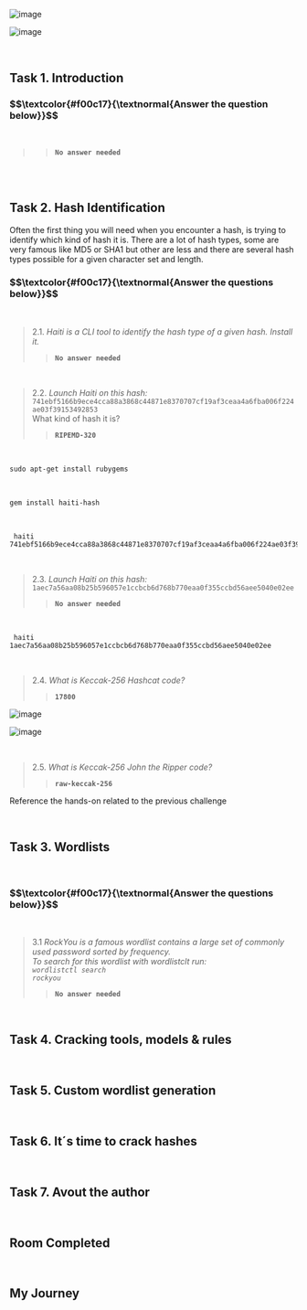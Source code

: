 

![image](https://github.com/user-attachments/assets/dc74112a-6edf-45cb-83f5-ad991dec30b1)


![image](https://github.com/user-attachments/assets/99c13be2-c47c-4398-93b5-a24ebee639dd)

<br>
<h2>Task 1. Introduction</h2>

<h3 align="left"> $$\textcolor{#f00c17}{\textnormal{Answer the question below}}$$ </h3>

<br>

>> <code><strong>No answer needed</strong></code>

<br>

<br>
<h2>Task 2. Hash Identification</h2>
<p>Often the first thing you will need when you encounter a hash, is trying to identify which kind of hash it is.
There are a lot of hash types, some are very famous like MD5 or SHA1 but other are less and there are several hash types possible for a given character set and length.</p>

<h3 align="left"> $$\textcolor{#f00c17}{\textnormal{Answer the questions below}}$$ </h3>

<br>

> 2.1. <em>Haiti is a CLI tool to identify the hash type of a given hash. Install it.</em><br><a id='2.1'></a>
>> <code><strong>No answer needed</strong></code>

<br>

> 2.2. <em>Launch Haiti on this hash:</em><br><a id='2.2'></a>
> <code>741ebf5166b9ece4cca88a3868c44871e8370707cf19af3ceaa4a6fba006f224ae03f39153492853</code><br>
> What kind of hash it is?
>> <code><strong>RIPEMD-320</strong></code>

<br>

<pre><code>sudo apt-get install rubygems</code></pre>

<br>

<pre><code>gem install haiti-hash</code></pre>

<br>

<pre><code> haiti 741ebf5166b9ece4cca88a3868c44871e8370707cf19af3ceaa4a6fba006f224ae03f39153492853</code></pre>

<br>

> 2.3. <em>Launch Haiti on this hash:</em><br><a id='2.3'></a>
> <code>1aec7a56aa08b25b596057e1ccbcb6d768b770eaa0f355ccbd56aee5040e02ee</code><br>
>> <code><strong>No answer needed</strong></code>

<br>

<pre><code> haiti 1aec7a56aa08b25b596057e1ccbcb6d768b770eaa0f355ccbd56aee5040e02ee </code></pre>

<br>

> 2.4. <em>What is Keccak-256 Hashcat code?</em><br><a id='2.4'></a>
>> <code><strong>17800</strong></code>

![image](https://github.com/user-attachments/assets/e3fa018d-bcab-4602-85c2-5174708608a6)

![image](https://github.com/user-attachments/assets/04068217-eb77-492a-a274-9e705000298c)

<br>

> 2.5. <em>What is Keccak-256 John the Ripper code?</em><br><a id='2.5'></a>
>> <code><strong>raw-keccak-256</strong></code>


<p>Reference the hands-on related to the previous challenge</p>

<br>
<h2>Task 3. Wordlists</h2>

<br>

<h3 align="left"> $$\textcolor{#f00c17}{\textnormal{Answer the questions below}}$$ </h3>

<br>

> 3.1 <em>RockYou is a famous wordlist contains a large set of commonly used password sorted by frequency.<br>
To search for this wordlist with wordlistclt run:<br>
<code>wordlistctl search rockyou</code></em><br><a id='3.1'></a>
>> <code><strong>No answer needed</strong></code>


<br>
<h2>Task 4. Cracking tools, models & rules</h2>

<br>
<h2>Task 5. Custom wordlist generation</h2>

<br>
<h2>Task 6. It´s time to crack hashes</h2>

<br>
<h2>Task 7. Avout the author</h2>

<br>
<h2>Room Completed</h2>

<br>
<h2>My Journey</h2>


